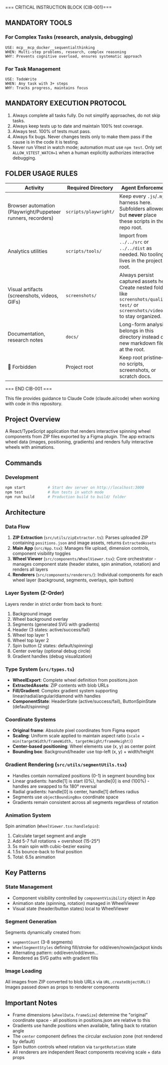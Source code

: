 
=== CRITICAL INSTRUCTION BLOCK (CIB-001)===

## MANDATORY TOOLS

### For Complex Tasks (research, analysis, debugging)
```
USE: mcp__mcp_docker__sequentialthinking
WHEN: Multi-step problems, research, complex reasoning
WHY: Prevents cognitive overload, ensures systematic approach
```

### For Task Management
```
USE: TodoWrite
WHEN: Any task with 3+ steps
WHY: Tracks progress, maintains focus
```

## MANDATORY EXECUTION PROTOCOL
1. Always complete all tasks fully. Do not simplify approaches, do not skip tasks.
2. Always keep tests up to date and maintain 100% test coverage.
3. Always test. 100% of tests must pass.
4. Always fix bugs. Never changes tests only to make them pass if the cause is in the code it is testing.
5. Never run Vitest in watch mode; automation must use `npm test`. Only set `ALLOW_VITEST_WATCH=1` when a human explicitly authorizes interactive debugging.

## FOLDER USAGE RULES

| Activity | Required Directory | Agent Enforcement |
| --- | --- | --- |
| Browser automation (Playwright/Puppeteer runners, recorders) | `scripts/playwright/` | Keep every `.js`/`.mjs` harness here. Subfolders allowed, but **never** place these scripts in the repo root. |
|  Analytics utilities | `scripts/tools/` | Import from `../../src` or `../../dist` as needed. No tooling lives in the project root. |
| Visual artifacts (screenshots, videos, GIFs) | `screenshots/` | Always persist captured assets here. Create nested folders like `screenshots/quality-test/` or `screenshots/videos/` to stay organized. |
| Documentation, research notes | `docs/` | Long-form analysis belongs in this directory instead of new markdown files at the root. |
| 🚫 Forbidden | Project root | Keep root pristine—no scripts, screenshots, or scratch docs. |

=== END CIB-001 ===

This file provides guidance to Claude Code (claude.ai/code) when working with code in this repository.

## Project Overview

A React/TypeScript application that renders interactive spinning wheel components from ZIP files exported by a Figma plugin. The app extracts wheel data (images, positioning, gradients) and renders fully interactive wheels with animations.

## Commands

### Development
```bash
npm start          # Start dev server on http://localhost:3000
npm test           # Run tests in watch mode
npm run build      # Production build to build/ folder
```

## Architecture

### Data Flow
1. **ZIP Extraction** (`src/utils/zipExtractor.ts`): Parses uploaded ZIP containing `positions.json` and image assets, returns `ExtractedAssets`
2. **Main App** (`src/App.tsx`): Manages file upload, dimension controls, component visibility toggles
3. **Wheel Viewer** (`src/components/WheelViewer.tsx`): Core orchestrator - manages component state (header states, spin animation, rotation) and renders all layers
4. **Renderers** (`src/components/renderers/`): Individual components for each wheel layer (background, segments, overlays, spin button)

### Layer System (Z-Order)
Layers render in strict order from back to front:
1. Background image
2. Wheel background overlay
3. Segments (generated SVG with gradients)
4. Header (3 states: active/success/fail)
5. Wheel top layer 1
6. Wheel top layer 2
7. Spin button (2 states: default/spinning)
8. Center overlay (optional debug circle)
9. Gradient handles (debug visualization)

### Type System (`src/types.ts`)
- **WheelExport**: Complete wheel definition from positions.json
- **ExtractedAssets**: ZIP contents with blob URLs
- **Fill/Gradient**: Complex gradient system supporting linear/radial/angular/diamond with handles
- **ComponentState**: HeaderState (active/success/fail), ButtonSpinState (default/spinning)

### Coordinate Systems
- **Original frame**: Absolute pixel coordinates from Figma export
- **Scaling**: Uniform scale applied to maintain aspect ratio (`scale = min(targetWidth/frameWidth, targetHeight/frameHeight)`)
- **Center-based positioning**: Wheel elements use (x, y) as center point
- **Bounding box**: Background/header use top-left (x, y) + width/height

### Gradient Rendering (`src/utils/segmentUtils.tsx`)
- Handles contain normalized positions (0-1) in segment bounding box
- Linear gradients: handle[1] is start (0%), handle[0] is end (100%) - handles are swapped to fix 180° reversal
- Radial gradients: handle[0] is center, handle[1] defines radius
- Segments use `objectBoundingBox` coordinate space
- Gradients remain consistent across all segments regardless of rotation

### Animation System
Spin animation (`WheelViewer.tsx:handleSpin`):
1. Calculate target segment and angle
2. Add 5-7 full rotations + overshoot (15-25°)
3. 5s main spin with cubic-bezier easing
4. 1.5s bounce-back to final position
5. Total: 6.5s animation

## Key Patterns

### State Management
- Component visibility controlled by `componentVisibility` object in App
- Animation state (spinning, rotation) managed in WheelViewer
- Visual state (header/button states) local to WheelViewer

### Segment Generation
Segments dynamically created from:
- `segmentCount` (3-8 segments)
- `WheelSegmentStyles` defining fill/stroke for odd/even/nowin/jackpot kinds
- Alternating pattern: odd/even/odd/even...
- Rendered as SVG paths with gradient fills

### Image Loading
All images from ZIP converted to blob URLs via `URL.createObjectURL()`
Images passed down as props to renderer components

## Important Notes

- Frame dimensions (`wheelData.frameSize`) determine the "original" coordinate space - all positions in positions.json are relative to this
- Gradients use handle positions when available, falling back to rotation angle
- The `center` component defines the circular exclusion zone (not rendered by default)
- Spin button controls wheel rotation via `targetRotation` state
- All renderers are independent React components receiving scale + data props
